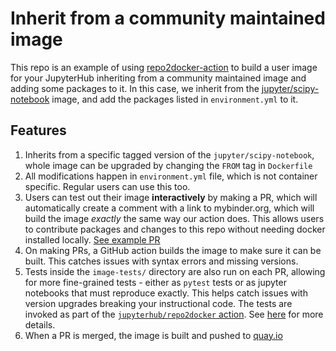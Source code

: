 # Inherit from a community maintained image

This repo is an example of using [repo2docker-action](https://github.com/jupyterhub/repo2docker-action)
to build a user image for your JupyterHub inheriting from a community maintained image and adding
some packages to it. In this case, we inherit from the [jupyter/scipy-notebook](https://jupyter-docker-stacks.readthedocs.io/en/latest/using/selecting.html#jupyter-scipy-notebook)
image, and add the packages listed in `environment.yml` to it.

## Features

1. Inherits from a specific tagged version of the `jupyter/scipy-notebook`, whole image can be upgraded by changing
   the `FROM` tag in `Dockerfile`
2. All modifications happen in `environment.yml` file, which is not container specific. Regular users can use this too.
3. Users can test out their image **interactively** by making a PR, which will automatically create a comment with a link to
   mybinder.org, which will build the image *exactly* the same way our action does. This allows users to contribute packages
   and changes to this repo without needing docker installed locally. [See example PR](https://github.com/yuvipanda/example-inherit-from-community-image/pull/1)
4. On making PRs, a GitHub action builds the image to make sure it can be built. This catches issues with syntax errors and
   missing versions.
5. Tests inside the `image-tests/` directory are also run on each PR, allowing for more fine-grained tests - either as
   `pytest` tests or as jupyter notebooks that must reproduce exactly. This helps catch issues with version upgrades breaking
   your instructional code. The tests are invoked as part of the [`jupyterhub/repo2docker` action](https://github.com/jupyterhub/repo2docker-action). See [here](https://github.com/jupyterhub/repo2docker-action#testing-the-built-image#testing-the-built-image) for more details.
6. When a PR is merged, the image is built and pushed to [quay.io](https://quay.io/repository/yuvipanda/example-inherit-from-community-image?tab=info)

